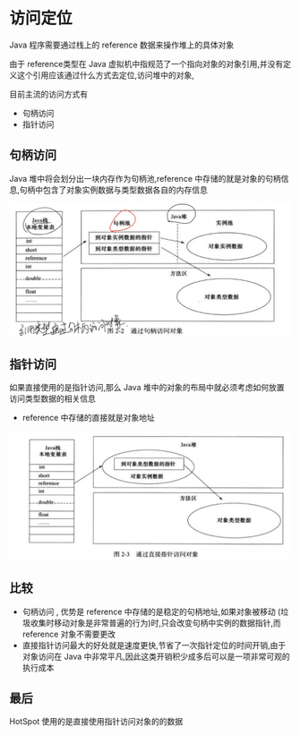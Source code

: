 # 访问定位

Java 程序需要通过栈上的 reference 数据来操作堆上的具体对象

由于 reference类型在 Java 虚拟机中指规范了一个指向对象的对象引用,并没有定义这个引用应该通过什么方式去定位,访问堆中的对象, 

目前主流的访问方式有

- 句柄访问
- 指针访问

## 句柄访问

Java 堆中将会划分出一块内存作为句柄池,reference 中存储的就是对象的句柄信息,句柄中包含了对象实例数据与类型数据各自的内存信息

![image-20200502164435567](assets/image-20200502164435567.png)

## 指针访问

如果直接使用的是指针访问,那么 Java 堆中的对象的布局中就必须考虑如何放置访问类型数据的相关信息

- reference 中存储的直接就是对象地址



![image-20200502164528550](assets/image-20200502164528550.png)

## 比较

- 句柄访问 , 优势是 reference 中存储的是稳定的句柄地址,如果对象被移动 (垃圾收集时移动对象是非常普遍的行为)时,只会改变句柄中实例的数据指针,而 reference 对象不需要更改
- 直接指针访问最大的好处就是速度更快,节省了一次指针定位的时间开销,由于对象访问在 Java 中非常平凡,因此这类开销积少成多后可以是一项非常可观的执行成本

## 最后

HotSpot 使用的是直接使用指针访问对象的的数据

